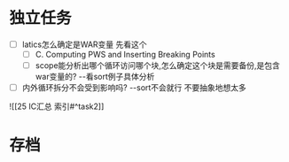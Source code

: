 # 独立任务

- [ ] latics怎么确定是WAR变量 先看这个 
	- [ ] C. Computing PWS and Inserting Breaking Points
	- [ ]  scope能分析出哪个循环访问哪个块,怎么确定这个块是需要备份,是包含war变量的? --看sort例子具体分析
- [ ] 内外循环拆分不会受到影响吗? --sort不会就行 不要抽象地想太多

![[25 IC汇总 索引#^task2]]

# 存档